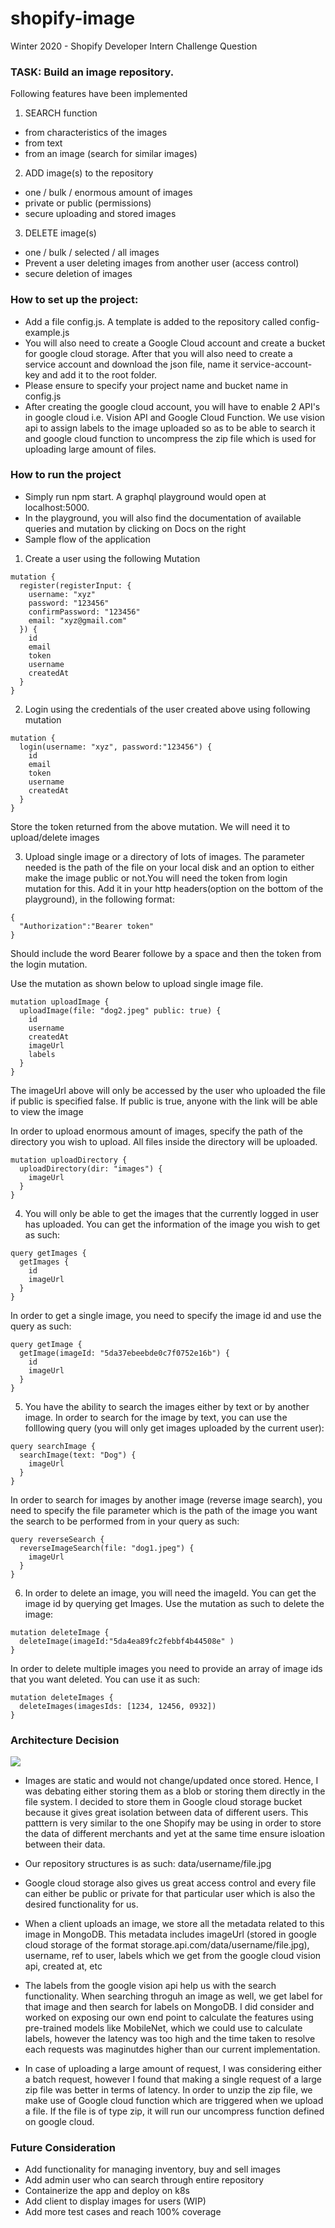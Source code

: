 # shopify-image

Winter 2020 - Shopify
Developer Intern Challenge Question

### TASK: Build an image repository.

Following features have been implemented

1. SEARCH function

- from characteristics of the images
- from text
- from an image (search for similar images)

2. ADD image(s) to the repository

- one / bulk / enormous amount of images
- private or public (permissions)
- secure uploading and stored images

3. DELETE image(s)

- one / bulk / selected / all images
- Prevent a user deleting images from another user (access control)
- secure deletion of images

### How to set up the project:

- Add a file config.js. A template is added to the repository called config-example.js
- You will also need to create a Google Cloud account and create a bucket for google cloud storage. After that you will also need to create a service account and download the json file, name it service-account-key and add it to the root folder.
- Please ensure to specify your project name and bucket name in config.js
- After creating the google cloud account, you will have to enable 2 API's in google cloud i.e. Vision API and Google Cloud Function. We use vision api to assign labels to the image uploaded so as to be able to search it and google cloud function to uncompress the zip file which is used for uploading large amount of files.

### How to run the project

- Simply run npm start. A graphql playground would open at localhost:5000.
- In the playground, you will also find the documentation of available queries and mutation by clicking on Docs on the right
- Sample flow of the application

1. Create a user using the following Mutation

```
mutation {
  register(registerInput: {
    username: "xyz"
    password: "123456"
    confirmPassword: "123456"
    email: "xyz@gmail.com"
  }) {
    id
    email
    token
    username
    createdAt
  }
}
```

2. Login using the credentials of the user created above using following mutation

```
mutation {
  login(username: "xyz", password:"123456") {
    id
    email
    token
    username
    createdAt
  }
}
```

Store the token returned from the above mutation. We will need it to upload/delete images

3. Upload single image or a directory of lots of images. The parameter needed is the path of the file on your local disk and an option to either make the image public or not.You will need the token from login mutation for this. Add it in your http headers(option on the bottom of the playground), in the following format:

```
{
  "Authorization":"Bearer token"
}
```

Should include the word Bearer followe by a space and then the token from the login mutation.

Use the mutation as shown below to upload single image file.

```
mutation uploadImage {
  uploadImage(file: "dog2.jpeg" public: true) {
    id
    username
    createdAt
    imageUrl
    labels
  }
}
```

The imageUrl above will only be accessed by the user who uploaded the file if public is specified false. If public is true, anyone with the link will be able to view the image

In order to upload enormous amount of images, specify the path of the directory you wish to upload. All files inside the directory will be uploaded.

```
mutation uploadDirectory {
  uploadDirectory(dir: "images") {
    imageUrl
  }
}
```

4. You will only be able to get the images that the currently logged in user has uploaded.
   You can get the information of the image you wish to get as such:

```
query getImages {
  getImages {
    id
    imageUrl
  }
}
```

In order to get a single image, you need to specify the image id and use the query as such:

```
query getImage {
  getImage(imageId: "5da37ebeebde0c7f0752e16b") {
    id
    imageUrl
  }
}
```

5. You have the ability to search the images either by text or by another image. In order to search for the image by text, you can use the folllowing query (you will only get images uploaded by the current user):

```
query searchImage {
  searchImage(text: "Dog") {
    imageUrl
  }
}
```

In order to search for images by another image (reverse image search), you need to specify the file parameter which is the path of the image you want the search to be performed from in your query as such:

```
query reverseSearch {
  reverseImageSearch(file: "dog1.jpeg") {
    imageUrl
  }
}
```

6. In order to delete an image, you will need the imageId. You can get the image id by querying get Images.
   Use the mutation as such to delete the image:

```
mutation deleteImage {
  deleteImage(imageId:"5da4ea89fc2febbf4b44508e" )
}
```

In order to delete multiple images you need to provide an array of image ids that you want deleted. You can use it as such:

```
mutation deleteImages {
  deleteImages(imagesIds: [1234, 12456, 0932])
}
```

### Architecture Decision

![](arch.jpg)

- Images are static and would not change/updated once stored. Hence, I was debating either storing them as a blob or storing them directly in the file system. I decided to store them in Google cloud storage bucket because it gives great isolation between data of different users. This patttern is very similar to the one Shopify may be using in order to store the data of different merchants and yet at the same time ensure isloation between their data.

- Our repository structures is as such: data/username/file.jpg

- Google cloud storage also gives us great access control and every file can either be public or private for that particular user which is also the desired functionality for us.

- When a client uploads an image, we store all the metadata related to this image in MongoDB. This metadata includes imageUrl (stored in google cloud storage of the format storage.api.com/data/username/file.jpg), username, ref to user, labels which we get from the google cloud vision api, created at, etc

- The labels from the google vision api help us with the search functionality. When searching throguh an image as well, we get label for that image and then search for labels on MongoDB. I did consider and worked on exposing our own end point to calculate the features using pre-trained models like MobileNet, which we could use to calculate labels, however the latency was too high and the time taken to resolve each requests was maginutdes higher than our current implementation.

- In case of uploading a large amount of request, I was considering either a batch request, however I found that making a single request of a large zip file was better in terms of latency. In order to unzip the zip file, we make use of Google cloud function which are triggered when we upload a file. If the file is of type zip, it will run our uncompress function defined on google cloud.

### Future Consideration

- Add functionality for managing inventory, buy and sell images
- Add admin user who can search through entire repository
- Containerize the app and deploy on k8s
- Add client to display images for users (WIP)
- Add more test cases and reach 100% coverage
